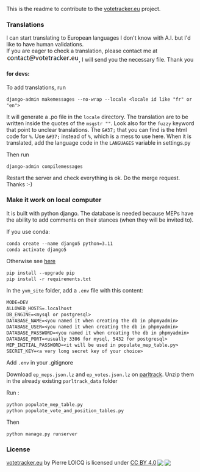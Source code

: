 This is the readme to contribute to the [votetracker.eu](https://votetracker.eu) project.

### Translations 

I can start translating to European languages I don't know with A.I. but I'd like to have human validations. \
If you are eager to check a translation, please contact me at 
![email_picture](./yvm/static/yvm/images/email.png), I will send you the necessary file.
Thank you


#### for devs:

To add translations, run
```
django-admin makemessages --no-wrap --locale <locale id like "fr" or "en">
```
It will generate a .po file in the `locale` directory.
The translation are to be written inside the quotes of the `msgstr ""`.
Look also for the `fuzzy` keyword that point to unclear translations.
The `&#37;` that you can find is the html code for `%`. Use `&#37;` instead of `%`, which is a mess to use here.
When it is translated, add the language code in the `LANGUAGES` variable in settings.py

Then run 
```
django-admin compilemessages
```

Restart the server and check everything is ok.
Do the merge request.
Thanks :-)


### Make it work on local computer

It is built with python django. 
The database is needed because MEPs have the ability to add comments on their stances (when they will be invited to).

If you use conda:
```
conda create --name django5 python=3.11
conda activate django5
```
Otherwise see [here](https://docs.djangoproject.com/en/5.0/topics/install/#install-the-django-code)

```
pip install --upgrade pip
pip install -r requirements.txt
```

In the `yvm_site` folder, add a `.env` file with this content:
```
MODE=DEV
ALLOWED_HOSTS=.localhost
DB_ENGINE=<mysql or postgresql>
DATABASE_NAME=<you named it when creating the db in phpmyadmin>
DATABASE_USER=<you named it when creating the db in phpmyadmin>
DATABASE_PASSWORD=<you named it when creating the db in phpmyadmin>
DATABASE_PORT=<usually 3306 for mysql, 5432 for postgresql>
MEP_INITIAL_PASSWORD=<it will be used in populate_mep_table.py>
SECRET_KEY=<a very long secret key of your choice>
```
Add `.env` in your .gitignore

Download `ep_meps.json.lz` and `ep_votes.json.lz` on [parltrack](https://parltrack.org/dumps). 
Unzip them in the already existing `parltrack_data` folder

Run :
```
python populate_mep_table.py
python populate_vote_and_position_tables.py
```

Then
```
python manage.py runserver
```


### License

<p xmlns:cc="http://creativecommons.org/ns#" xmlns:dct="http://purl.org/dc/terms/"><a property="dct:title" rel="cc:attributionURL" href="https://votetracker.eu/">votetracker.eu</a> by <span property="cc:attributionName">Pierre LOICQ</span> is licensed under <a href="http://creativecommons.org/licenses/by/4.0/?ref=chooser-v1" target="_blank" rel="license noopener noreferrer" style="display:inline-block;">CC BY 4.0<img style="height:22px!important;margin-left:3px;vertical-align:text-bottom;" src="https://mirrors.creativecommons.org/presskit/icons/cc.svg?ref=chooser-v1"><img style="height:22px!important;margin-left:3px;vertical-align:text-bottom;" src="https://mirrors.creativecommons.org/presskit/icons/by.svg?ref=chooser-v1"></a></p>

